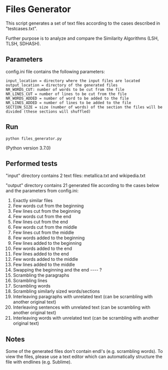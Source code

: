 # Files Generator

This script generates a set of text files according to the cases described in "testcases.txt". 

Further purpose is to analyze and compare the Similarity Algorithms (LSH, TLSH, SDHASH).

## Parameters

config.ini file contains the following parameters:

```
input_location = directory where the input files are located
output_location = directory of the generated files
NR_WORDS_CUT: number of words to be cut from the file
NR_LINES_CUT = number of lines to be cut from the file
NR_WORDS_ADDED = number of word to be added to the file
NR_LINES_ADDED = number of lines to be added to the file
SECTION_SIZE = size (number of words) of the section the files will be divided (these sections will shuffled)
```

## Run

```
python files_generator.py
```

(Python version 3.7.0)

## Performed tests

"input" directory contains 2 text files: metallica.txt and wikipedia.txt 

"output" directory contains 21 generated file according to the cases below and the parameters from config.ini:

1. Exactly similar files
2. Few words cut from the beginning
3. Few lines cut from the beginning
4. Few words cut from the end
5. Few lines cut from the end
6. Few words cut from the middle
7. Few lines cut from the middle
8. Few words added to the beginning
9. Few lines added to the beginning
10. Few words added to the end
11. Few lines added to the end
12. Few words added to the middle
13. Few lines added to the middle
14. Swapping the beginning and the end ---- ?
15. Scrambling the paragraphs
16. Scrambling lines
17. Scrambling words
18. Scrambling similarly sized words/sections
19. Interleaving paragraphs with unrelated text (can be scrambling with another original text)
20. Interleaving sentences with unrelated text (can be scrambling with another original text)
21. Interleaving words with unrelated text (can be scrambling with another original text)

## Notes

Some of the generated files don't contain endl's (e.g. scrambling words). To view the files, please use a text editor which can automatically structure the file with endlines (e.g. Sublime).

